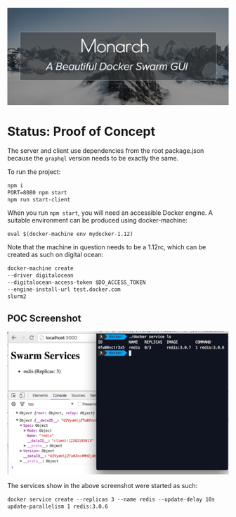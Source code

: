 ![header](./assets/header.png)

# Status: Proof of Concept

The server and client use dependencies from the root package.json
because the `graphql` version needs to be exactly the same.

To run the project:

```
npm i
PORT=8080 npm start
npm run start-client
```

When you run `npm start`, you will need an accessible Docker
engine. A suitable environment can be produced using docker-machine:

```
eval $(docker-machine env mydocker-1.12)
```

Note that the machine in question needs to be a 1.12rc, which can be
created as such on digital ocean:

```
docker-machine create
--driver digitalocean
--digitalocean-access-token $DO_ACCESS_TOKEN
--engine-install-url test.docker.com
slurm2
```

## POC Screenshot

![header](./assets/poc-screen.png)

The services show in the above screenshot were started as such:

```
docker service create --replicas 3 --name redis --update-delay 10s update-parallelism 1 redis:3.0.6
```
